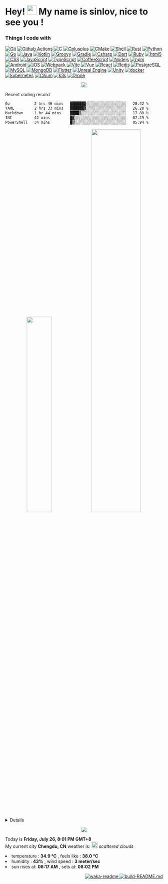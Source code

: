 <h1>Hey! <img src="https://emojis.slackmojis.com/emojis/images/1586280906/8541/computercat.gif" width="30" />
  My name is sinlov, nice to see you !</h1>

<h3>Things I code with</h3>

<p>
  <a href="https://git-scm.com/"><img alt="Git" src="https://img.shields.io/badge/-Git-F54D27?logo=Git&logoColor=white&style="/></a>
  <a href="https://docs.github.com/actions"><img alt="Github Actions" src="https://img.shields.io/badge/-Github Actions-2088FF?logo=github-actions&logoColor=white&style="/></a>
  <a href="https://www.tutorialspoint.com/cprogramming/"><img alt="C" src="https://img.shields.io/badge/-C-A8BACC?logo=C&logoColor=white&style="/></a>
  <a href="https://www.cplusplus.com/"><img alt="Cplusplus" src="https://img.shields.io/badge/-Cplusplus-00599C?logo=C%2B%2B&logoColor=white&style="/></a>
  <a href="https://cmake.org/"><img alt="CMake" src="https://img.shields.io/badge/-CMake-064F8C?logo=CMake&logoColor=white&style="/></a>
  <a href="https://www.shellscript.sh/"><img alt="Shell" src="https://img.shields.io/badge/-Shell-FFD500?logo=Shell&logoColor=white&style="/></a>
  <a href="https://www.rust-lang.org/"><img alt="Rust" src="https://img.shields.io/badge/-Rust-813319?logo=Rust&logoColor=white&style="/></a>
  <a href="https://www.python.org/"><img alt="Python" src="https://img.shields.io/badge/-Python-3776AB?logo=Python&logoColor=white&style="/></a>
  <a href="https://golang.org/"><img alt="Go" src="https://img.shields.io/badge/-Go-00ACD7?logo=go&logoColor=white&style="/></a>
  <a href="https://www.java.com/"><img alt="Java" src="https://img.shields.io/badge/-Java-007396?logo=Java&logoColor=white&style="/></a>
  <a href="https://kotlinlang.org/"><img alt="Kotlin" src="https://img.shields.io/badge/-Kotlin-7F52FF?logo=Kotlin&logoColor=white&style="/></a>
  <a href="https://groovy-lang.org/"><img alt="Groovy" src="https://img.shields.io/badge/-Groovy-4198B8?logo=Apache%20Groovy&logoColor=white&style="/></a>
  <a href="https://gradle.org/"><img alt="Gradle" src="https://img.shields.io/badge/-Gradle-02303A?logo=Gradle&logoColor=white&style="/></a>
  <a href="https://docs.microsoft.com/dotnet/csharp/"><img alt="Csharp" src="https://img.shields.io/badge/-Csharp-239120?logo=csharp&logoColor=white&style="/></a>
  <a href="https://dart.dev/"><img alt="Dart" src="https://img.shields.io/badge/-Dart-0175C2?logo=Dart&logoColor=white&style="/></a>
  <a href="https://www.ruby-lang.org/"><img alt="Ruby" src="https://img.shields.io/badge/-Ruby-CC342D?logo=Ruby&logoColor=white&style="/></a>
  <a href="https://developer.mozilla.org/en-US/docs/Web/Guide/HTML/HTML5"><img alt="html5" src="https://img.shields.io/badge/-html5-E44D26?logo=html5&logoColor=white&style="/></a>
  <a href="https://developer.mozilla.org/docs/Archive/CSS3"><img alt="CSS" src="https://img.shields.io/badge/-CSS-1672B6?logo=CSS3&logoColor=white&style="/></a>
  <a href="https://developer.mozilla.org/docs/Web/JavaScript"><img alt="JavaScript" src="https://img.shields.io/badge/-JavaScript-F7DF1E?logo=JavaScript&logoColor=white&style="/></a>
  <a href="https://www.typescriptlang.org/"><img alt="TypeScript" src="https://img.shields.io/badge/-TypeScript-017ACC?logo=TypeScript&logoColor=white&style="/></a>
  <a href="https://coffeescript.org/"><img alt="CoffeeScript" src="https://img.shields.io/badge/-CoffeeScript-2F2625?logo=CoffeeScript&logoColor=white&style="/></a>
  <a href="https://nodejs.org/"><img alt="Nodejs" src="https://img.shields.io/badge/-Nodejs-43853D?logo=Node.js&logoColor=white&style="/></a>
  <a href="https://www.npmjs.com/"><img alt="npm" src="https://img.shields.io/badge/-npm-CB3837?logo=npm&logoColor=white&style="/></a>
  <a href="https://developer.android.com/"><img alt="Android" src="https://img.shields.io/badge/-Android-3DDC84?logo=Android&logoColor=white&style="/></a>
  <a href="https://developer.apple.com/ios/"><img alt="iOS" src="https://img.shields.io/badge/-iOS-000000?logo=iOS&logoColor=white&style="/></a>
  <a href="https://webpack.js.org/"><img alt="Webpack" src="https://img.shields.io/badge/-Webpack-8ED6FB?logo=Webpack&logoColor=white&style="/></a>
  <a href="http://vitejs.dev/"><img alt="Vite" src="https://img.shields.io/badge/-Vite-FFBD15?logo=vite&logoColor=white&style="/></a>
  <a href="https://vuejs.org/"><img alt="Vue" src="https://img.shields.io/badge/-Vue-42B983?logo=Vue.js&logoColor=white&style="/></a>
  <a href="https://reactjs.org/"><img alt="React" src="https://img.shields.io/badge/-React-45b8d7?logo=React&logoColor=white&style="/></a>
  <a href="https://redis.io/"><img alt="Redis" src="https://img.shields.io/badge/-Redis-DC382D?logo=Redis&logoColor=white&style="/></a>
  <a href="https://www.postgresql.org/"><img alt="PostgreSQL" src="https://img.shields.io/badge/-PostgreSQL-FFFFFF?logo=postgresql&logoColor=336791&style="/></a>
  <a href="https://dev.mysql.com/"><img alt="MySQL" src="https://img.shields.io/badge/-MySQL-4579A1?logo=MySQL&logoColor=white&style="/></a>
  <a href="https://www.mongodb.com/"><img alt="MongoDB" src="https://img.shields.io/badge/-MongoDB-14AA52?logo=mongodb&logoColor=white&style="/></a>
  <a href="https://flutter.dev/"><img alt="Flutter" src="https://img.shields.io/badge/-Flutter-02569B?logo=Flutter&logoColor=white&style="/></a>
  <a href="https://www.unrealengine.com/"><img alt="Unreal Engine" src="https://img.shields.io/badge/-Unreal Engine-0E1128?logo=Unreal%20Engine&logoColor=white&style="/></a>
  <a href="https://unity.com/"><img alt="Unity" src="https://img.shields.io/badge/-Unity-000000?logo=Unity&logoColor=white&style="/></a>
  <a href="https://www.docker.com/"><img alt="docker" src="https://img.shields.io/badge/-docker-1D63ED?logo=docker&logoColor=white&style="/></a>
  <a href="https://kubernetes.io/"><img alt="kubernetes" src="https://img.shields.io/badge/-kubernetes-326DE6?logo=kubernetes&logoColor=white&style="/></a>
  <a href="https://cilium.io/"><img alt="Cilium" src="https://img.shields.io/badge/-Cilium-141A20?logo=cilium&logoColor=white&style="/></a>
  <a href="https://github.com/k3s-io/k3s"><img alt="k3s" src="https://img.shields.io/badge/-k3s-FFC61C?logo=k3s&logoColor=white&style="/></a>
  <a href="https://drone.io/"><img alt="Drone" src="https://img.shields.io/badge/-Drone-00ABE4?logo=drone&logoColor=white&style="/></a>
  
</p>

<p align="center">
  <a href="https://github.com/sinlov">
    <img src="https://github-readme-stats.vercel.app/api?username=sinlov&show_icons=true&theme=dracula" />
  </a>
</p>

<p>Recent coding record</p>

<!--START_SECTION:waka-->

```txt
Go           2 hrs 46 mins   ███████░░░░░░░░░░░░░░░░░░   28.42 %
YAML         2 hrs 33 mins   ██████▓░░░░░░░░░░░░░░░░░░   26.28 %
Markdown     1 hr 44 mins    ████▒░░░░░░░░░░░░░░░░░░░░   17.89 %
INI          42 mins         █▓░░░░░░░░░░░░░░░░░░░░░░░   07.29 %
PowerShell   34 mins         █▒░░░░░░░░░░░░░░░░░░░░░░░   05.94 %
```

<!--END_SECTION:waka-->

<p align="center">
  <img width="40%" src="https://github-readme-stats.vercel.app/api/top-langs/?username=sinlov&layout=compact&hide=cmake,makefile,batchfile,emacs,css,html,yaml" />
  <img width="56%" src="https://github-profile-summary-cards.vercel.app/api/cards/profile-details?username=sinlov&include_all_commits=true&role=OWNER,ORGANIZATION_MEMBER&count_private=true&show_icons=true" />
</p>

<details>
<p align="center">
  <a href="https://github.com/sinlov">
    <img src="http://github-profile-summary-cards.vercel.app/api/cards/profile-details?username=sinlov&theme=transparent" />
  </a>
  <a href="https://github.com/sinlov">
    <img src="https://github-readme-streak-stats.herokuapp.com/?user=sinlov&hide_border=true&card_width=338&theme=transparent" />
  </a>
  <a href="https://github.com/sinlov">
    <img src="http://github-profile-summary-cards.vercel.app/api/cards/stats?username=sinlov&theme=transparent" />
  </a>
  <a href="https://github.com/sinlov">
    <img src="https://github-readme-stats.vercel.app/api/top-langs/?username=sinlov&card_width=699&hide_border=true&theme=transparent&hide=cmake,makefile,batchfile,emacs,css,html,yaml" />
  </a>
</p>
</details>

<p align="center">
  <a href="https://github.com/sinlov">
    <img src="https://komarev.com/ghpvc/?username=sinlov&color=blue&style=flat)" />
  </a>
</p>

<p>
  Today is <b>Friday, July 26, 8:01 PM GMT+8</b> <br />
  My current city <b>Chengdu, CN</b> weather is: <img src="http:&#x2F;&#x2F;openweathermap.org&#x2F;img&#x2F;wn&#x2F;03d@2x.png" width="20" /> <i>scattered clouds</i>
  <li>temperature : <b>34.9 °C</b> , feels like  : <b>38.0 °C</b></br></li>
  <li>humidity    : <b>43%</b> , wind speed  : <b>3 meter&#x2F;sec</b></br></li>
  <li>sun rises at: <b>06:17 AM</b> , sets at: <b>08:02 PM</b></li>
</p>

<p align="right">
  <a href="https://github.com/sinlov/sinlov/actions">
    <img alt="waka-readme"
      src="https://github.com/sinlov/sinlov/workflows/waka-readme/badge.svg?branch=main">
    <img alt="build-README.md"
      src="https://github.com/sinlov/sinlov/workflows/build-README.md/badge.svg?branch=main">
  </a>
</p>